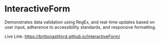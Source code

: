 # InteractiveForm

Demonstrates data validation using RegEx, and real-time updates based on user input, adherence to accessibility standards, and responsive formatting.

Live Link: https://brittonashford.github.io/InteractiveForm/
